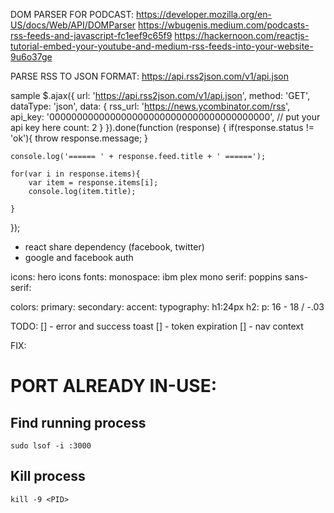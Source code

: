 DOM PARSER FOR PODCAST:
https://developer.mozilla.org/en-US/docs/Web/API/DOMParser
https://wbugenis.medium.com/podcasts-rss-feeds-and-javascript-fc1eef9c65f9
https://hackernoon.com/reactjs-tutorial-embed-your-youtube-and-medium-rss-feeds-into-your-website-9u6o37ge

PARSE RSS TO JSON FORMAT:
https://api.rss2json.com/v1/api.json

sample
$.ajax({
url: 'https://api.rss2json.com/v1/api.json',
method: 'GET',
dataType: 'json',
data: {
rss_url: 'https://news.ycombinator.com/rss',
api_key: '0000000000000000000000000000000000000000', // put your api key here
count: 2
}
}).done(function (response) {
if(response.status != 'ok'){ throw response.message; }

    console.log('====== ' + response.feed.title + ' ======');

    for(var i in response.items){
        var item = response.items[i];
        console.log(item.title);

    }

});

- react share dependency (facebook, twitter)
- google and facebook auth

icons: hero icons
fonts:
monospace: ibm plex mono
serif: poppins
sans-serif:

colors:
primary:
secondary:
accent:
typography:
h1:24px
h2:
p: 16 - 18 / -.03

TODO:
[] - error and success toast
[] - token expiration
[] - nav context

FIX:

# PORT ALREADY IN-USE:

## Find running process

    sudo lsof -i :3000

## Kill process

    kill -9 <PID>
